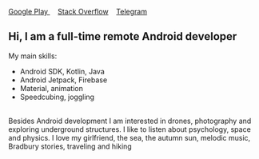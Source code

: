 [Google Play ](https://play.google.com/store/apps/dev?id=4763171503902347202)    [Stack Overflow](https://stackoverflow.com/users/12793676/vadiole)    [Telegram](https://t.me/vadiole)

<h2 align="start">Hi, I am a full-time remote Android developer</h1>

My main skills:
- Android SDK, Kotlin, Java
- Android Jetpack, Firebase
- Material, animation
- Speedcubing, joggling


      \
Besides Android development I am interested in drones, photography and exploring underground structures.
I like to listen about psychology, space and physics.
I love my girlfriend, the sea, the autumn sun, melodic music, Bradbury stories, traveling and hiking
